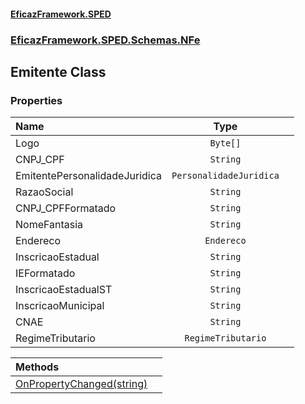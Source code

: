 #### [EficazFramework.SPED](EficazFrameworkSPED.md 'EficazFramework SPED')
### [EficazFramework.SPED.Schemas.NFe](EficazFramework.SPED.Schemas.NFe.md 'EficazFramework.SPED.Schemas.NFe')

## Emitente Class
### Properties

| Name | Type | |
| :--- | :---: | :--- |
| Logo | `Byte[]` |  |
| CNPJ_CPF | `String` |  |
| EmitentePersonalidadeJuridica | `PersonalidadeJuridica` |  |
| RazaoSocial | `String` |  |
| CNPJ_CPFFormatado | `String` |  |
| NomeFantasia | `String` |  |
| Endereco | `Endereco` |  |
| InscricaoEstadual | `String` |  |
| IEFormatado | `String` |  |
| InscricaoEstadualST | `String` |  |
| InscricaoMunicipal | `String` |  |
| CNAE | `String` |  |
| RegimeTributario | `RegimeTributario` |  |

| Methods | |
| :--- | :--- |
| [OnPropertyChanged(string)](EficazFramework.SPED.Schemas.NFe/Emitente/OnPropertyChanged(string).md 'EficazFramework.SPED.Schemas.NFe.Emitente.OnPropertyChanged(string)') | |
